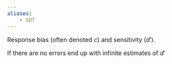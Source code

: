 ```yaml
---
aliases:
    - SDT
---
```


Response bias (often denoted $c$) and sensitivity ($d'$).

If there are no errors end up with infinite estimates of $d'$ 